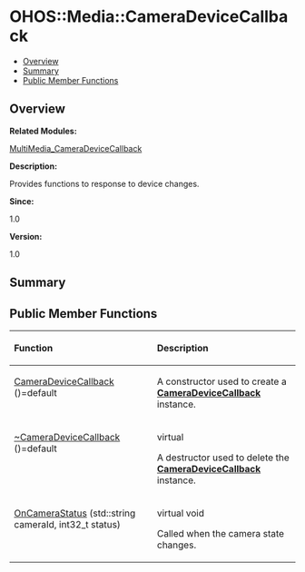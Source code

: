 # OHOS::Media::CameraDeviceCallback<a name="ZH-CN_TOPIC_0000001055198140"></a>

-   [Overview](#section1981938762165632)
-   [Summary](#section677004534165632)
-   [Public Member Functions](#pub-methods)

## **Overview**<a name="section1981938762165632"></a>

**Related Modules:**

[MultiMedia\_CameraDeviceCallback](MultiMedia_CameraDeviceCallback.md)

**Description:**

Provides functions to response to device changes. 

**Since:**

1.0

**Version:**

1.0

## **Summary**<a name="section677004534165632"></a>

## Public Member Functions<a name="pub-methods"></a>

<a name="table1927507409165632"></a>
<table><thead align="left"><tr id="row1542057248165632"><th class="cellrowborder" valign="top" width="50%" id="mcps1.1.3.1.1"><p id="p1367853343165632"><a name="p1367853343165632"></a><a name="p1367853343165632"></a>Function</p>
</th>
<th class="cellrowborder" valign="top" width="50%" id="mcps1.1.3.1.2"><p id="p1396408986165632"><a name="p1396408986165632"></a><a name="p1396408986165632"></a>Description</p>
</th>
</tr>
</thead>
<tbody><tr id="row192997475165632"><td class="cellrowborder" valign="top" width="50%" headers="mcps1.1.3.1.1 "><p id="p1667942242165632"><a name="p1667942242165632"></a><a name="p1667942242165632"></a><a href="MultiMedia_CameraDeviceCallback.md#ga5e81f9fa5dd53d9d1f8ca0cc4497fd59">CameraDeviceCallback</a> ()=default</p>
</td>
<td class="cellrowborder" valign="top" width="50%" headers="mcps1.1.3.1.2 "><p id="p1383712078165632"><a name="p1383712078165632"></a><a name="p1383712078165632"></a> </p>
<p id="p1626998013165632"><a name="p1626998013165632"></a><a name="p1626998013165632"></a>A constructor used to create a <strong id="b785720062165632"><a name="b785720062165632"></a><a name="b785720062165632"></a><a href="OHOS-Media-CameraDeviceCallback.md">CameraDeviceCallback</a></strong> instance. </p>
</td>
</tr>
<tr id="row278368515165632"><td class="cellrowborder" valign="top" width="50%" headers="mcps1.1.3.1.1 "><p id="p1231572390165632"><a name="p1231572390165632"></a><a name="p1231572390165632"></a><a href="MultiMedia_CameraDeviceCallback.md#gac88b6972227ec2ba65feeb15c31aea83">~CameraDeviceCallback</a> ()=default</p>
</td>
<td class="cellrowborder" valign="top" width="50%" headers="mcps1.1.3.1.2 "><p id="p596433846165632"><a name="p596433846165632"></a><a name="p596433846165632"></a>virtual </p>
<p id="p2003763692165632"><a name="p2003763692165632"></a><a name="p2003763692165632"></a>A destructor used to delete the <strong id="b1573193060165632"><a name="b1573193060165632"></a><a name="b1573193060165632"></a><a href="OHOS-Media-CameraDeviceCallback.md">CameraDeviceCallback</a></strong> instance. </p>
</td>
</tr>
<tr id="row6852546165632"><td class="cellrowborder" valign="top" width="50%" headers="mcps1.1.3.1.1 "><p id="p1998016333165632"><a name="p1998016333165632"></a><a name="p1998016333165632"></a><a href="MultiMedia_CameraDeviceCallback.md#ga2ae4d3d8ae13f73986f8dc7cf4bb7960">OnCameraStatus</a> (std::string cameraId, int32_t status)</p>
</td>
<td class="cellrowborder" valign="top" width="50%" headers="mcps1.1.3.1.2 "><p id="p1844569413165632"><a name="p1844569413165632"></a><a name="p1844569413165632"></a>virtual void </p>
<p id="p2021455115165632"><a name="p2021455115165632"></a><a name="p2021455115165632"></a>Called when the camera state changes. </p>
</td>
</tr>
</tbody>
</table>

